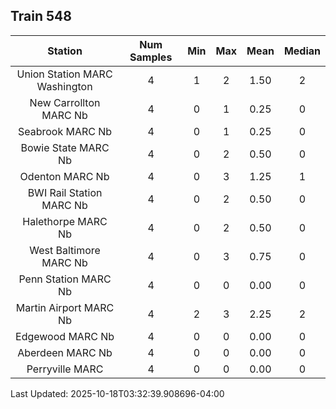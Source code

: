 ## Train 548

| Station | Num Samples | Min | Max | Mean | Median |
| :-----: | :---------: | :-: | :-: | :--: | :----: |
| Union Station MARC Washington | 4 | 1 | 2 | 1.50 | 2 |
| New Carrollton MARC Nb | 4 | 0 | 1 | 0.25 | 0 |
| Seabrook MARC Nb | 4 | 0 | 1 | 0.25 | 0 |
| Bowie State MARC Nb | 4 | 0 | 2 | 0.50 | 0 |
| Odenton MARC Nb | 4 | 0 | 3 | 1.25 | 1 |
| BWI Rail Station MARC Nb | 4 | 0 | 2 | 0.50 | 0 |
| Halethorpe MARC Nb | 4 | 0 | 2 | 0.50 | 0 |
| West Baltimore MARC Nb | 4 | 0 | 3 | 0.75 | 0 |
| Penn Station MARC Nb | 4 | 0 | 0 | 0.00 | 0 |
| Martin Airport MARC Nb | 4 | 2 | 3 | 2.25 | 2 |
| Edgewood MARC Nb | 4 | 0 | 0 | 0.00 | 0 |
| Aberdeen MARC Nb | 4 | 0 | 0 | 0.00 | 0 |
| Perryville MARC | 4 | 0 | 0 | 0.00 | 0 |


Last Updated: 2025-10-18T03:32:39.908696-04:00